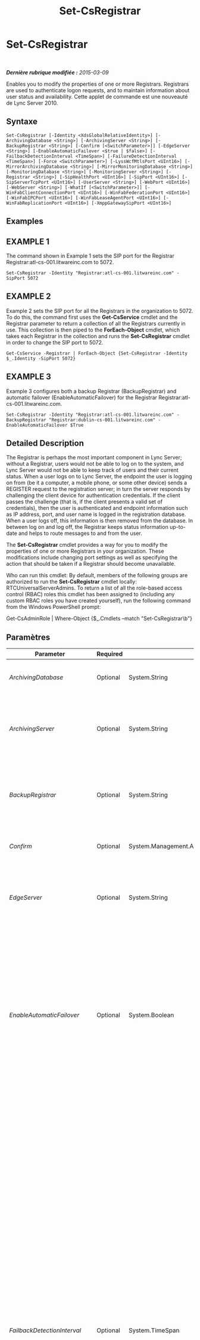 ﻿---
title: Set-CsRegistrar
TOCTitle: Set-CsRegistrar
ms:assetid: e0c31acc-179c-4423-910e-8bd7807e6489
ms:mtpsurl: https://technet.microsoft.com/fr-fr/library/Gg398993(v=OCS.15)
ms:contentKeyID: 49299098
ms.date: 05/20/2016
mtps_version: v=OCS.15
ms.translationtype: HT
---

# Set-CsRegistrar

 

_**Dernière rubrique modifiée :** 2015-03-09_

Enables you to modify the properties of one or more Registrars. Registrars are used to authenticate logon requests, and to maintain information about user status and availability. Cette applet de commande est une nouveauté de Lync Server 2010.

## Syntaxe

    Set-CsRegistrar [-Identity <XdsGlobalRelativeIdentity>] [-ArchivingDatabase <String>] [-ArchivingServer <String>] [-BackupRegistrar <String>] [-Confirm [<SwitchParameter>]] [-EdgeServer <String>] [-EnableAutomaticFailover <$true | $false>] [-FailbackDetectionInterval <TimeSpan>] [-FailureDetectionInterval <TimeSpan>] [-Force <SwitchParameter>] [-LyssWcfMtlsPort <UInt16>] [-MirrorArchivingDatabase <String>] [-MirrorMonitoringDatabase <String>] [-MonitoringDatabase <String>] [-MonitoringServer <String>] [-Registrar <String>] [-SipHealthPort <UInt16>] [-SipPort <UInt16>] [-SipServerTcpPort <UInt16>] [-UserServer <String>] [-WebPort <UInt16>] [-WebServer <String>] [-WhatIf [<SwitchParameter>]] [-WinFabClientConnectionPort <UInt16>] [-WinFabFederationPort <UInt16>] [-WinFabIPCPort <UInt16>] [-WinFabLeaseAgentPort <UInt16>] [-WinFabReplicationPort <UInt16>] [-XmppGatewaySipPort <UInt16>]

## Examples

## EXAMPLE 1

The command shown in Example 1 sets the SIP port for the Registrar Registrar:atl-cs-001.litwareinc.com to 5072.

    Set-CsRegistrar -Identity "Registrar:atl-cs-001.litwareinc.com" -SipPort 5072

## EXAMPLE 2

Example 2 sets the SIP port for all the Registrars in the organization to 5072. To do this, the command first uses the **Get-CsService** cmdlet and the Registrar parameter to return a collection of all the Registrars currently in use. This collection is then piped to the **ForEach-Object** cmdlet, which takes each Registrar in the collection and runs the **Set-CsRegistrar** cmdlet in order to change the SIP port to 5072.

    Get-CsService -Registrar | ForEach-Object {Set-CsRegistrar -Identity $_.Identity -SipPort 5072}

## EXAMPLE 3

Example 3 configures both a backup Registrar (BackupRegistrar) and automatic failover (EnableAutomaticFailover) for the Registrar Registrar:atl-cs-001.litwareinc.com.

    Set-CsRegistrar -Identity "Registrar:atl-cs-001.litwareinc.com" -BackupRegistrar "Registrar:dublin-cs-001.litwareinc.com" -EnableAutomaticFailover $True

## Detailed Description

The Registrar is perhaps the most important component in Lync Server; without a Registrar, users would not be able to log on to the system, and Lync Server would not be able to keep track of users and their current status. When a user logs on to Lync Server, the endpoint the user is logging on from (be it a computer, a mobile phone, or some other device) sends a REGISTER request to the registration server; in turn the server responds by challenging the client device for authentication credentials. If the client passes the challenge (that is, if the client presents a valid set of credentials), then the user is authenticated and endpoint information such as IP address, port, and user name is logged in the registration database. When a user logs off, this information is then removed from the database. In between log on and log off, the Registrar keeps status information up-to-date and helps to route messages to and from the user.

The **Set-CsRegistrar** cmdlet provides a way for you to modify the properties of one or more Registrars in your organization. These modifications include changing port settings as well as specifying the action that should be taken if a Registrar should become unavailable.

Who can run this cmdlet: By default, members of the following groups are authorized to run the **Set-CsRegistrar** cmdlet locally: RTCUniversalServerAdmins. To return a list of all the role-based access control (RBAC) roles this cmdlet has been assigned to (including any custom RBAC roles you have created yourself), run the following command from the Windows PowerShell prompt:

Get-CsAdminRole | Where-Object {$\_.Cmdlets –match "Set-CsRegistrar\\b"}

## Paramètres


<table>
<colgroup>
<col style="width: 25%" />
<col style="width: 25%" />
<col style="width: 25%" />
<col style="width: 25%" />
</colgroup>
<thead>
<tr class="header">
<th>Parameter</th>
<th>Required</th>
<th>Type</th>
<th>Description</th>
</tr>
</thead>
<tbody>
<tr class="odd">
<td><p><em>ArchivingDatabase</em></p></td>
<td><p>Optional</p></td>
<td><p>System.String</p></td>
<td><p>Service Identity of the database used by the Archiving service.</p></td>
</tr>
<tr class="even">
<td><p><em>ArchivingServer</em></p></td>
<td><p>Optional</p></td>
<td><p>System.String</p></td>
<td><p>Service location of the serveur d’archivage to be associated with the Registrar. For example: -ArchivingServer &quot;ArchivingServer:atl-cs-001.litwareinc.com&quot;.</p></td>
</tr>
<tr class="odd">
<td><p><em>BackupRegistrar</em></p></td>
<td><p>Optional</p></td>
<td><p>System.String</p></td>
<td><p>Service location of the Registrar to be used if this Registrar is not available. For example: -BackupRegistrar &quot;Registrar:dublin-cs-001.litwareinc.com&quot;.</p></td>
</tr>
<tr class="even">
<td><p><em>Confirm</em></p></td>
<td><p>Optional</p></td>
<td><p>System.Management.Automation.SwitchParameter</p></td>
<td><p>Vous demande confirmation avant d’exécuter la commande.</p></td>
</tr>
<tr class="odd">
<td><p><em>EdgeServer</em></p></td>
<td><p>Optional</p></td>
<td><p>System.String</p></td>
<td><p>Service location of the serveur Edge to be associated with the Registrar. For example: -EdgeServer &quot;EdgeServer:atl-edge-001.litwareinc.com&quot;.</p></td>
</tr>
<tr class="even">
<td><p><em>EnableAutomaticFailover</em></p></td>
<td><p>Optional</p></td>
<td><p>System.Boolean</p></td>
<td><p>If True, the backup Registrar will be employed any time the primary Registrar is unavailable. If False, the backup Registrar will not be used if the primary Registrar is not available.</p>
<p>This parameter also affects users who have registered with a backup Registrar. If this parameter is set to True, then those users will be dropped from the backup Registrar and re-registered on the primary Registrar if and when that Registrar becomes available.</p></td>
</tr>
<tr class="odd">
<td><p><em>FailbackDetectionInterval</em></p></td>
<td><p>Optional</p></td>
<td><p>System.TimeSpan</p></td>
<td><p>Specifies the amount of time that the system will wait before checking to see if a Registrar that had become unavailable is now available. If you have set EnableAutomaticFailover to True, the system will &quot;failover&quot; to the backup Registrar any time a Registrar becomes unavailable. That simply means that the system will take users who are logged-on to the failed Registrar and attempt to log them on to the backup Registrar.</p>
<p>The FailbackDetectionInterval property specifies the amount of time that the system will wait before checking to see if the original Registrar is available again. If so, Lync Server will then attempt to &quot;failback&quot; to that Registrar. Failback simply means reverting back to the Registrar initially in use; in other words, logging users back on to their original Registrar.</p>
<p>Note that failback is an automated process only. You cannot manually failback from one Registrar to another.</p>
<p>The detection interval can be set to any value between 30 seconds and 84,400 seconds (24 hours); specify the time span using the format hours:minutes:seconds. For example, this sets the interval to 1 hour and 15 minutes: - FailbackDetectionInterval 01:15:00.</p>
<p>This parameter cannot be used unless you have specified a backup Registrar.</p></td>
</tr>
<tr class="even">
<td><p><em>FailureDetectionInterval</em></p></td>
<td><p>Optional</p></td>
<td><p>System.TimeSpan</p></td>
<td><p>Specifies the time interval that the system will wait before deciding that a Registrar is unavailable. If EnableAutomaticFailover has been set to True, the system will then attempt to log users on to the backup Registrar instead.</p>
<p>The detection interval can be set to any value between 30 seconds and 84,400 seconds (24 hours); specify the time span using the format hours:minutes:seconds. For example, this sets the interval to 1 hour and 15 minutes: - FailureDetectionInterval 01:15:00.</p>
<p>This parameter cannot be used unless you have specified a backup Registrar.</p></td>
</tr>
<tr class="odd">
<td><p><em>Force</em></p></td>
<td><p>Optional</p></td>
<td><p>System.Management.Automation.SwitchParameter</p></td>
<td><p>Suppresses the display of any non-fatal error message that might occur when running the command.</p></td>
</tr>
<tr class="even">
<td><p><em>Identity</em></p></td>
<td><p>Optional</p></td>
<td><p>Microsoft.Rtc.Management.Xds.XdsGlobalRelativeIdentity</p></td>
<td><p>Service location of the Registrar to be modified. For example: -Identity &quot;Registrar:atl-cs-001.litwareinc.com&quot;.</p>
<p>Note that you can leave off the prefix &quot;Registrar:&quot; when specifying a Registrar. For example: -Identity &quot;atl-cs-001.litwareinc.com&quot;.</p></td>
</tr>
<tr class="odd">
<td><p><em>LyssWcfMtlsPort</em></p></td>
<td><p>Optional</p></td>
<td><p>System.UInt16</p></td>
<td><p>Port used by the Lync Storage Service (LYSS). The default value is 5077.</p></td>
</tr>
<tr class="even">
<td><p><em>MirrorArchivingDatabase</em></p></td>
<td><p>Optional</p></td>
<td><p>System.String</p></td>
<td><p>Service Identity of the mirror database used by the Archiving service.</p></td>
</tr>
<tr class="odd">
<td><p><em>MirrorMonitoringDatabase</em></p></td>
<td><p>Optional</p></td>
<td><p>System.String</p></td>
<td><p>Service Identity of the mirror database used by the Monitoring service.</p></td>
</tr>
<tr class="even">
<td><p><em>MonitoringDatabase</em></p></td>
<td><p>Optional</p></td>
<td><p>System.String</p></td>
<td><p>Service Identity of the monitoring database associated with the Registrar.</p></td>
</tr>
<tr class="odd">
<td><p><em>MonitoringServer</em></p></td>
<td><p>Optional</p></td>
<td><p>System.String</p></td>
<td><p>Service location of the serveur de surveillance to be associated with the Registrar. For example: -MonitoringServer &quot;MonitoringServer:atl-cs-001.litwareinc.com&quot;.</p></td>
</tr>
<tr class="even">
<td><p><em>Registrar</em></p></td>
<td><p>Optional</p></td>
<td><p>System.String</p></td>
<td><p>Service location of the Registrar.</p></td>
</tr>
<tr class="odd">
<td><p><em>SipHealthPort</em></p></td>
<td><p>Optional</p></td>
<td><p>System.UInt16</p></td>
<td><p>Port used for monitoring server health.</p></td>
</tr>
<tr class="even">
<td><p><em>SipPort</em></p></td>
<td><p>Optional</p></td>
<td><p>System.UInt16</p></td>
<td><p>Port used for SIP (Session Initiation Protocol) traffic.</p></td>
</tr>
<tr class="odd">
<td><p><em>SipServerTcpPort</em></p></td>
<td><p>Optional</p></td>
<td><p>System.UInt16</p></td>
<td><p>SIP listening port. The default value is 5060.</p></td>
</tr>
<tr class="even">
<td><p><em>UserServer</em></p></td>
<td><p>Optional</p></td>
<td><p>System.String</p></td>
<td><p>Service location of the services d’utilisateurs server to be associated with the Registrar. For example: -UserServer &quot;UserServer:atl-cs-001.litwareinc.com&quot;.</p></td>
</tr>
<tr class="odd">
<td><p><em>WebPort</em></p></td>
<td><p>Optional</p></td>
<td><p>System.UInt16</p></td>
<td><p>Port used for communicating with Web servers.</p></td>
</tr>
<tr class="even">
<td><p><em>WebServer</em></p></td>
<td><p>Optional</p></td>
<td><p>System.String</p></td>
<td><p>Service location of the Web Server to be associated with the Registrar. For example: -WebServer &quot;WebServer:atl-cs-001.litwareinc.com&quot;.</p></td>
</tr>
<tr class="odd">
<td><p><em>WhatIf</em></p></td>
<td><p>Optional</p></td>
<td><p>System.Management.Automation.SwitchParameter</p></td>
<td><p>Décrit ce qui se passe si vous exécutez la commande sans l’exécuter réellement.</p></td>
</tr>
<tr class="even">
<td><p><em>WinFabClientConnectionPort</em></p></td>
<td><p>Optional</p></td>
<td><p>System.UInt16</p></td>
<td><p>Port used for client connections to Windows Fabric. The default value is 5092.</p></td>
</tr>
<tr class="odd">
<td><p><em>WinFabFederationPort</em></p></td>
<td><p>Optional</p></td>
<td><p>System.UInt16</p></td>
<td><p>Port used for Windows Fabric federation. Federation refers to the process by which Windows fabric routes messages. The default value is 5090.</p></td>
</tr>
<tr class="even">
<td><p><em>WinFabIPCPort</em></p></td>
<td><p>Optional</p></td>
<td><p>System.UInt16</p></td>
<td><p>Port used by Windows Fabric for inter-process communication (IPC). IPC is a technology that allows for multiple threads in a process to exchange data. The default value is 5093.</p></td>
</tr>
<tr class="odd">
<td><p><em>WinFabLeaseAgentPort</em></p></td>
<td><p>Optional</p></td>
<td><p>System.UInt16</p></td>
<td><p>Port used by the Windows Fabric lease agent. Lease agents are used to interact with the kernel level lease driver. The default value is 5091.</p></td>
</tr>
<tr class="even">
<td><p><em>WinFabReplicationPort</em></p></td>
<td><p>Optional</p></td>
<td><p>System.UInt16</p></td>
<td><p>Port used for Windows Fabric replication. Lync Server 2013 uses Windows Fabric to replicate conference directories to all the Front End servers within a Registrar pool. The default value is 5094.</p></td>
</tr>
<tr class="odd">
<td><p><em>XmppGatewaySipPort</em></p></td>
<td><p>Optional</p></td>
<td><p>System.UInt16</p></td>
<td><p>Port used by the XMPP gateway associated with the Registrar. The extensible Messaging and Presence Protocol (XMPP) is an open-standard communications protocol for exchanging messages using XML. An allowed partner is an IM and presence provider whose users are allowed to exchange instant messages and presence information with your Lync Server users. The default value is 5098.</p></td>
</tr>
</tbody>
</table>


## Input Types

None. The **Set-CsRegistrar** cmdlet does not accept pipelined input.

## Return Types

The **Set-CsRegistrar** cmdlet does not return any objects or values. Instead, the command modifies existing instances of the Microsoft.Rtc.Management.Xds.DisplayRegistrar object.

## Voir aussi

#### Autres ressources

[Get-CsService](get-csservice.md)

